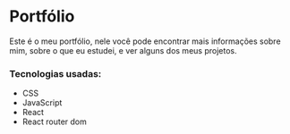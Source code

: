 # Portfólio

Este é o meu portfólio, nele você pode encontrar mais informações sobre mim, sobre o que eu estudei,
e ver alguns dos meus projetos.

### Tecnologias usadas:

- CSS
- JavaScript
- React
- React router dom